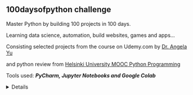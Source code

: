
<h2> 100daysofpython challenge </h2>



Master Python by building 100 projects in 100 days. 

Learning data science, automation, build websites, games and apps...

Consisting selected projects from the course on Udemy.com by [Dr. Angela Yu](https://www.udemy.com/course/100-days-of-code/)

and python review from [Helsinki University MOOC Python Programming](https://programming-22.mooc.fi/)

Tools used: ***PyCharm, Jupyter Notebooks and Google Colab***


<Details id=1>

<!-- 100 days of Python content -->


1. Day1 Band Name Generator 

1. Day2 Create Maps with Folium and Leaflet.js

1. Day3- Day X review python programming 

</Details>

